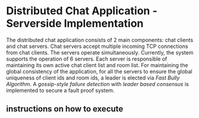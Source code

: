 # Distributed Chat Application - Serverside Implementation

The distributed chat application consists of 2 main components: chat clients and chat servers. Chat servers accept multiple incoming TCP connections from chat clients. The servers operate simultaneously. Currently, the system supports the operation of 6 servers. Each server is responsible of maintaining its own active chat client list and room list. For maintaining the global consistency of the application, for all the servers to ensure the global uniqueness of client ids and room ids, a leader is elected via _Fast Bully Algorithm_. A _gossip-style failure detection_ with _leader based consensus_ is implemented to secure a fault proof system.

## instructions on how to execute
